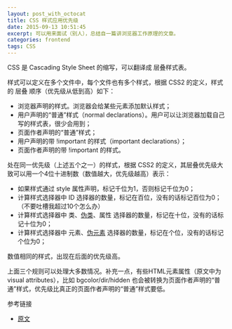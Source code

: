 ```yaml
---
layout: post_with_octocat
title: CSS 样式应用优先级
date: 2015-09-13 10:51:45
excerpt: 可以用来面试（别人），总结自一篇讲浏览器工作原理的文章。
categories: frontend
tags: CSS
---
```


CSS 是 Cascading Style Sheet 的缩写，可以翻译成 层叠样式表。

样式可以定义在多个文件中，每个文件也有多个样式，根据 CSS2 的定义，样式的 层叠 顺序（优先级从低到高）如下：

- 浏览器声明的样式。浏览器会给某些元素添加默认样式；
- 用户声明的“普通”样式（normal declarations）。用户可以让浏览器加载自己写的样式表，很少会用到；
- 页面作者声明的“普通”样式；
- 用户声明的带 !important 的样式（important declarations）；
- 页面作者声明的带 !important 的样式。

处在同一优先级（上述五个之一）的样式，根据 CSS2 的定义，其层叠优先级大致可以用一个4位十进制数（数值越大，优先级越高）表示：

- 如果样式通过 style 属性声明，标记千位为1，否则标记千位为0；
- 计算样式选择器中 ID 选择器的数量，标记在百位，没有的话标记百位为0；（不要吐槽我超过10个怎么办）
- 计算样式选择器中 类、[伪类](https://developer.mozilla.org/zh-CN/docs/Web/CSS/Pseudo-classes)、属性 选择器的数量，标记在十位，没有的话标记十位为0；
- 计算样式选择器中 元素、[伪元素](https://developer.mozilla.org/zh-CN/docs/Web/CSS/Pseudo-elements) 选择器的数量，标记在个位，没有的话标记个位为0；

数值相同的样式，出现在后面的优先级高。

上面三个规则可以处理大多数情况。补充一点，有些HTML元素属性（原文中为 visual attributes），比如 bgcolor/dir/hidden 也会被转换为页面作者声明的“普通”样式，优先级比真正的页面作者声明的“普通”样式要低。

参考链接

- [原文](http://taligarsiel.com/Projects/howbrowserswork1.htm)